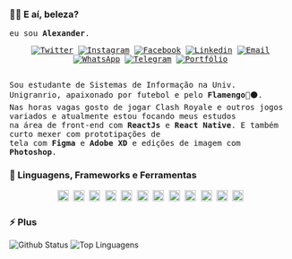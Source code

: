 ### 🤙🏾 E aí, beleza?

  <samp>
     eu sou <b>Alexander</b>.
  <br />
    <p align="center">
   <a href="https://twitter.com/ialexanderbrito" target="_blank" > 
     <img alt="Twitter" src="https://img.shields.io/badge/-Twitter-9cf?style=flat-square&logo=Twitter&logoColor=white"></a> 
  
  <a href="https://instagram.com/ialexanderbrito" target="_blank" >
    <img alt="Instagram" src="https://img.shields.io/badge/-Instagram-ff2b8e?style=flat-square&logo=Instagram&logoColor=white"></a> 
  
  <a href="https://facebook.com/ialexanderbrito" target="_blank" >
    <img alt="Facebook" src="https://img.shields.io/badge/-Facebook-blue?style=flat-square&logo=Facebook&logoColor=white"></a> 

  <a href="https://www.linkedin.com/in/ialexanderbrito/" target="_blank" >
    <img alt="Linkedin" src="https://img.shields.io/badge/-Linkedin-blue?style=flat-square&logo=Linkedin&logoColor=white"></a> 
  
  <a href="mailto:ialexanderbrito@gmail.com" target="_blank" >
    <img alt="Email" src="https://img.shields.io/badge/-Email-c14438?style=flat-square&logo=Gmail&logoColor=white"></a> 
  
  <a href="https://api.whatsapp.com/send?phone=5521979434402" target="_blank" >
    <img alt="WhatsApp" src="https://img.shields.io/badge/-WhatsApp-brightgreen?style=flat-square&logo=WhatsApp&logoColor=white"></a>
    
   <a href="https://t.me/ialexanderbrito" target="_blank" >
    <img alt="Telegram" src="https://img.shields.io/badge/-Telegram-blue?style=flat-square&logo=Telegram&logoColor=white"></a>
    
   <a href="https://www.ialexanderbrito.com.br" target="_blank" >
    <img alt="Portfólio" src="https://img.shields.io/badge/-Portfólio-black?style=flat-square&logoColor=white"></a>
    </p>
    <br />Sou estudante de Sistemas de Informação na Univ. Unigranrio, apaixonado por futebol e pelo <b>Flamengo</b>🔴⚫. 
    <br />Nas horas vagas gosto de jogar Clash Royale e outros jogos variados e atualmente estou focando meus estudos
    <br />na área de front-end com <b>ReactJs</b> e <b>React Native</b>. E também curto mexer com prototipações de
    <br />tela com <b>Figma</b> e <b>Adobe XD</b> e edições de imagem com <b>Photoshop</b>.
    <br/>
    </samp>
    
### :rocket: Linguagens, Frameworks e Ferramentas

   <samp>
    <p align="center">
    <img height="20" width="20" src="https://cdn.jsdelivr.net/npm/simple-icons@v3/icons/c.svg" />
    <img height="20" width="20" src="https://cdn.jsdelivr.net/npm/simple-icons@v3/icons/java.svg" />
    <img height="20" width="20" src="https://cdn.jsdelivr.net/npm/simple-icons@v3/icons/javascript.svg" />
    <img height="20" width="20" src="https://cdn.jsdelivr.net/npm/simple-icons@v3/icons/html5.svg" />
    <img height="20" width="20" src="https://cdn.jsdelivr.net/npm/simple-icons@v3/icons/css3.svg" />
    <img height="20" width="20" src="https://cdn.jsdelivr.net/npm/simple-icons@v3/icons/ionic.svg" />
    <img height="20" width="20" src="https://cdn.jsdelivr.net/npm/simple-icons@v3/icons/react.svg" />
    <img height="20" width="20" src="https://cdn.jsdelivr.net/npm/simple-icons@v3/icons/node-dot-js.svg" />
    <img height="20" width="20" src="https://cdn.jsdelivr.net/npm/simple-icons@v3/icons/git.svg" />
    <img height="20" width="20" src="https://cdn.jsdelivr.net/npm/simple-icons@v3/icons/visualstudiocode.svg" />
    <img height="20" width="20" src="https://cdn.jsdelivr.net/npm/simple-icons@v3/icons/figma.svg" />
    <img height="20" width="20" src="https://cdn.jsdelivr.net/npm/simple-icons@v3/icons/adobe.svg" />
  </p>
  </samp>

### ⚡ Plus

![Github Status](https://github-readme-stats.vercel.app/api?username=ialexanderbrito&theme=default&show_icons=true)
![Top Linguagens](https://github-readme-stats.vercel.app/api/top-langs/?username=ialexanderbrito&hide=css,html)
